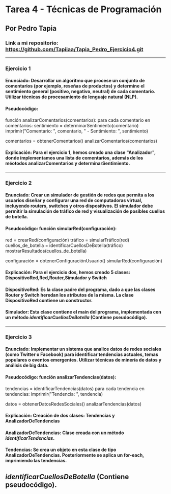 # Tarea 4 - Técnicas de Programación 
## Por Pedro Tapia
### Link a mi repositorio: https://github.com/Tapiiaa/Tapia_Pedro_Ejercicio4.git
--------------------------------------------------------------------------------
### Ejercicio 1
#### Enunciado: Desarrollar un algoritmo que procese un conjunto de comentarios (por ejemplo, reseñas de productos) y determine el sentimiento general (positivo, negativo, neutral) de cada comentario. Utilizar técnicas de procesamiento de lenguaje natural (NLP).
#### Pseudocódigo: 
función analizarComentarios(comentarios):
    para cada comentario en comentarios:
        sentimiento = determinarSentimiento(comentario)
        imprimir("Comentario: ", comentario, " - Sentimiento: ", sentimiento)

comentarios = obtenerComentarios()
analizarComentarios(comentarios)

#### Explicación: Para el ejercicio 1, hemos creado una clase "Analizador", donde implementamos una lista de comentarios, además de los méotodos **analizarComentarios** y **determinarSentimiento**.
--------------------------------------------------------------------------------
### Ejercicio 2
#### Enunciado: Crear un simulador de gestión de redes que permita a los usuarios diseñar y configurar una red de computadoras virtual, incluyendo routers, switches y otros dispositivos. El simulador debe permitir la simulación de tráfico de red y visualización de posibles cuellos de botella.
#### Pseudocódigo: función simularRed(configuración):
red = crearRed(configuración)
    tráfico = simularTráfico(red)
    cuellos_de_botella = identificarCuellosDeBotella(tráfico)
    mostrarResultados(cuellos_de_botella)

configuración = obtenerConfiguraciónUsuario()
simularRed(configuración)
#### Explicación: Para el ejercicio dos, hemos creado 5 clases: **DispositivoRed**,**Red**,**Router**,**Simulador** y **Switch**
#### DispositivoRed: Es la clase padre del programa, dado a que las clases Router y Switch heredan los atributos de la misma. La clase DispositivoRed contiene un constructor. 
#### Simulador: Esta clase contiene el main del programa, implementada con un método _identificarCuellosDeBotella_ (Contiene pseudocódigo).
--------------------------------------------------------------------------------
### Ejercicio 3
#### Enunciado: Implementar un sistema que analice datos de redes sociales (como Twitter o Facebook) para identificar tendencias actuales, temas populares o eventos emergentes. Utilizar técnicas de minería de datos y análisis de big data.
#### Pseudocódigo: función analizarTendencias(datos):
 tendencias = identificarTendencias(datos)
    para cada tendencia en tendencias:
        imprimir("Tendencia: ", tendencia)

datos = obtenerDatosRedesSociales()
analizarTendencias(datos)
#### Explicación: Creación de dos clases: Tendencias y AnalizadorDeTendencias
#### AnalizadorDeTendencias: Clase creada con un método _identificarTendencias_.
#### Tendencias: Se crea un objeto en esta clase de tipo AnalizadorDeTendencias. Posteriormente se aplica un for-each, imprimiendo las tendencias.
_identificarCuellosDeBotella_ (Contiene pseudocódigo).
--------------------------------------------------------------------------------

